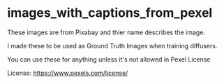 # images_with_captions_from_pexel

These images are from Pixabay and thier name describes the image.

I made these to be used as Ground Truth Images when training diffusers.

You can use these for anything unless it's not allowed in Pexel License

License: https://www.pexels.com/license/
